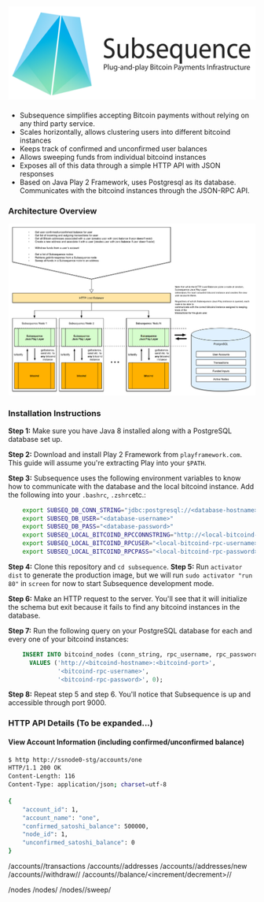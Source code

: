 ![](https://raw.githubusercontent.com/canselcik/subsequence/master/public/images/logo.png)
---
- Subsequence simplifies accepting Bitcoin payments without relying on any third party service.
- Scales horizontally, allows clustering users into different bitcoind instances
- Keeps track of confirmed and unconfirmed user balances
- Allows sweeping funds from individual bitcoind instances
- Exposes all of this data through a simple HTTP API with JSON responses
- Based on Java Play 2 Framework, uses Postgresql as its database. Communicates with the bitcoind instances 
through the JSON-RPC API.

### Architecture Overview
![](https://raw.githubusercontent.com/canselcik/subsequence/master/public/images/architecture.png)

### Installation Instructions
**Step 1:** Make sure you have Java 8 installed along with a PostgreSQL database set up.

**Step 2:** Download and install Play 2 Framework from `playframework.com`. This guide will assume you're extracting Play
into your `$PATH`.

**Step 3:** Subsequence uses the following environment variables to know how to communicate with the database and the
local bitcoind instance. Add the following into your `.bashrc`, `.zshrc`etc.:

```bash
    export SUBSEQ_DB_CONN_STRING="jdbc:postgresql://<database-hostname>:<port>/<database-name>"
    export SUBSEQ_DB_USER="<database-username>"
    export SUBSEQ_DB_PASS="<database-password>"
    export SUBSEQ_LOCAL_BITCOIND_RPCCONNSTRING="http://<local-bitcoind-hostname-likely-localhost>:<port-likely-8332>"
    export SUBSEQ_LOCAL_BITCOIND_RPCUSER="<local-bitcoind-rpc-username>"
    export SUBSEQ_LOCAL_BITCOIND_RPCPASS="<local-bitcoind-rpc-password>"
```

**Step 4:** Clone this repository and `cd subsequence`.
**Step 5:** Run `activator dist` to generate the production image, but we will run `sudo activator "run 80"` in `screen` for now to start Subsequence development mode.

**Step 6:** Make an HTTP request to the server. You'll see that it will initialize the schema but exit because it fails to find any bitcoind instances in the database.

**Step 7:** Run the following query on your PostgreSQL database for each and every one of your bitcoind instances:

```sql
    INSERT INTO bitcoind_nodes (conn_string, rpc_username, rpc_password, account_count) 
      VALUES ('http://<bitcoind-hostname>:<bitcoind-port>',
              '<bitcoind-rpc-username>',
              '<bitcoind-rpc-password>', 0);
```

**Step 8:** Repeat step 5 and step 6. You'll notice that Subsequence is up and accessible through port 9000.

### HTTP API Details (To be expanded...)
#### View Account Information (including confirmed/unconfirmed balance) 
```bash
$ http http://ssnode0-stg/accounts/one
HTTP/1.1 200 OK
Content-Length: 116
Content-Type: application/json; charset=utf-8

{
    "account_id": 1,
    "account_name": "one",
    "confirmed_satoshi_balance": 500000,
    "node_id": 1,
    "unconfirmed_satoshi_balance": 0
}
```
/accounts/<accountName>/transactions
/accounts/<accountName>/addresses
/accounts/<accountName>/addresses/new
/accounts/<accountName>/withdraw/<amountSatoshisis>/<withdrawalAddress>
/accounts/<accountName>/balance/<increment/decrement>/<amountSatoshis>/<description>

/nodes
/nodes/<nodeId>
/nodes/<nodeId>/sweep/<sweepAddress>
```